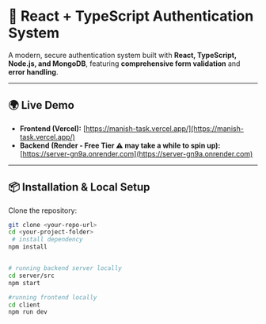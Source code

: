 # 🔐 React + TypeScript Authentication System

A modern, secure authentication system built with **React, TypeScript, Node.js, and MongoDB**, featuring **comprehensive form validation** and **error handling**.

---

## 🌍 Live Demo

- **Frontend (Vercel):** [https://manish-task.vercel.app/](https://manish-task.vercel.app/)  
- **Backend (Render - Free Tier ⚠️ may take a while to spin up):** [https://server-gn9a.onrender.com](https://server-gn9a.onrender.com)

---

## 📦 Installation & Local Setup

Clone the repository:

```bash
git clone <your-repo-url>
cd <your-project-folder>
 # install dependency 
npm install


# running backend server locally 
cd server/src
npm start

#running frontend locally 
cd client
npm run dev
